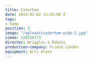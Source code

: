 ```yaml
---
title: Caterham
date: 2019-01-02 13:45:00 Z
tags:
- home
position: 3
image: "/uploads/caterham-wide-2.jpg"
vimeo: 320726773
director: Wriggles & Robins
production-company: Friend London
equipment: Arri Alexa
---
```


